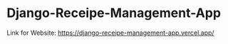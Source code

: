 # Django-Receipe-Management-App

Link for Website: https://django-receipe-management-app.vercel.app/
